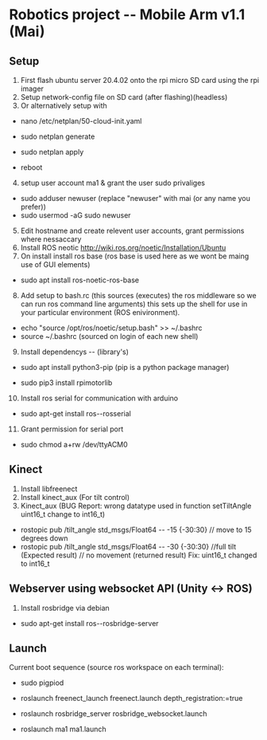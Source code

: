 # Robotics project -- Mobile Arm v1.1 (Mai)
## Setup

1. First flash ubuntu server 20.4.02 onto the rpi micro SD card using the rpi imager
2. Setup network-config file on SD card (after flashing)(headless)
3. Or alternatively setup with

- nano /etc/netplan/50-cloud-init.yaml

- sudo netplan generate
- sudo netplan apply
- reboot

4. setup user account ma1 & grant the user sudo privaliges

- sudo adduser newuser (replace "newuser" with mai (or any name you prefer))
- sudo usermod -aG sudo newuser
  
5. Edit hostname and create relevent user accounts, grant permissions where nessaccary
6. Install ROS neotic http://wiki.ros.org/noetic/Installation/Ubuntu
7. On install install ros base (ros base is used here as we wont be maing use of GUI elements)

- sudo apt install ros-noetic-ros-base

8. Add setup to bash.rc (this sources (executes) the ros middleware so we can run ros command line arguments) this sets up the shell for use in your particular environment (ROS enivironment).

- echo "source /opt/ros/noetic/setup.bash" >> ~/.bashrc
- source ~/.bashrc (sourced on login of each new shell)

9. Install dependencys -- (library's)

- sudo apt install python3-pip (pip is a python package manager)

- sudo pip3 install rpimotorlib

10. Install ros serial for communication with arduino 

- sudo apt-get install ros-<rosdistro>-rosserial

11. Grant permission for serial port

- sudo chmod a+rw /dev/ttyACM0

## Kinect

1. Install libfreenect
2. Install kinect_aux (For tilt control)
3. Kinect_aux (BUG Report: wrong datatype used in function setTiltAngle uint16_t change to int16_t)

- rostopic pub /tilt_angle std_msgs/Float64 -- -15 {-30:30} // move to 15 degrees down
- rostopic pub /tilt_angle std_msgs/Float64 -- -30 {-30:30} //full tilt (Expected result) // no movement (returned result) Fix: uint16_t changed to int16_t

## Webserver using websocket API (Unity <-> ROS)

1. Install rosbridge via debian

- sudo apt-get install ros-<rosdistro>-rosbridge-server

## Launch
  
Current boot sequence (source ros workspace on each terminal):
  
- sudo pigpiod

- roslaunch freenect_launch freenect.launch depth_registration:=true

- roslaunch rosbridge_server rosbridge_websocket.launch

- roslaunch ma1 ma1.launch
